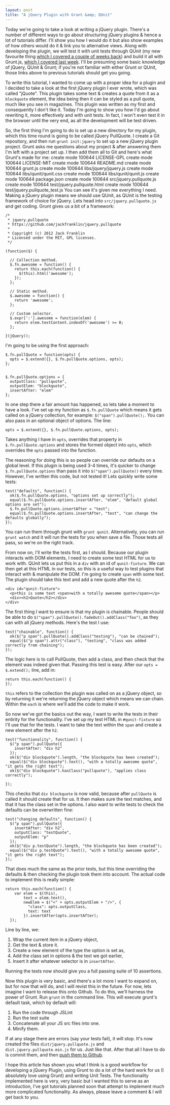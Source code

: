 ```yaml
---
layout: post
title: "A jQuery Plugin with Grunt &amp; QUnit"
---
```


Today we're going to take a look at writing a jQuery plugin. There's a number of different ways to go about structuring jQuery plugins & hence a lot of tutorials differ. I'll show you how I would do it but also show examples of how others would do it & link you to alternative views. Along with developing the plugin, we will test it with unit tests through QUnit (my new favourite thing [which I covered a couple of weeks back](http://javascriptplayground.com/blog/2012/04/javascript-testing-qunit-1)) and build it all with Grunt.js, [which I covered last week](http://javascriptplayground.com/blog/2012/04/grunt-js-command-line-tutorial). I'll be presuming some basic knowledge of jQuery, QUnit & Grunt; if you're not familiar with either Grunt or QUnit, those links above to previous tutorials should get you going.

To write this tutorial, I wanted to come up with a proper idea for a plugin and I decided to take a look at the first jQuery plugin I ever wrote, which was called "jQuote". This plugin takes some text & creates a quote from it as a `blockquote` element, the idea being then it can be styled as a pull quote, much like you see in magazines. This plugin was written as my first and consequently I don't like it. Today I'm going to show you how I'd go about rewriting it, more effectively and with unit tests. In fact, I won't even test it in the browser until the very end, as all the development will be test driven.

So, the first thing I'm going to do is set up a new directory for my plugin, which this time round is going to be called jQuery PullQuote. I create a Git repository, and then run `grunt init:jquery` to set up a new jQuery plugin project. Grunt asks me questions about my project & after answering them I'm left with a project set up. I then add them all to Git and here's what Grunt's made for me:
create mode 100644 LICENSE-GPL
create mode 100644 LICENSE-MIT
create mode 100644 README.md
create mode 100644 grunt.js
create mode 100644 libs/jquery/jquery.js
create mode 100644 libs/qunit/qunit.css
create mode 100644 libs/qunit/qunit.js
create mode 100644 package.json
create mode 100644 src/jquery.pullquote.js
create mode 100644 test/jquery.pullquote.html
create mode 100644 test/jquery.pullquote_test.js
You can see it's given me everything I need. Making a jQuery plugin means we should use QUnit, as QUnit is the testing framework of choice for jQuery. Lets head into `src/jquery.pullquote.js` and get coding. Grunt gives us a bit of a framework:

    /*
     * jquery.pullquote
     * https://github.com/jackfranklin/jquery.pullquote
     *
     * Copyright (c) 2012 Jack Franklin
     * Licensed under the MIT, GPL licenses.
     */

    (function($) {

      // Collection method.
      $.fn.awesome = function() {
        return this.each(function() {
          $(this).html('awesome');
        });
      };

      // Static method.
      $.awesome = function() {
        return 'awesome';
      };

      // Custom selector.
      $.expr[':'].awesome = function(elem) {
        return elem.textContent.indexOf('awesome') >= 0;
      };

    }(jQuery));

I'm going to be using the first approach:

    $.fn.pullQuote = function(opts) {
      opts = $.extend({}, $.fn.pullQuote.options, opts);
    };


    $.fn.pullQuote.options = {
      outputClass: "pullquote",
      outputElem: "blockquote",
      insertAfter: "elem"
    };

In one step there a fair amount has happened, so lets take a moment to have a look. I've set up my function as `$.fn.pullQuote` which means it gets called on a jQuery collection, for example: `$("span").pullQuote();`. You can also pass in an optional object of options. The line:

    opts = $.extend({}, $.fn.pullQuote.options, opts);

Takes anything I have in `opts`, overrides that property in `$.fn.pullQuote.options` and stores the formed object into `opts`, which overrides the `opts` passed into the function.

The reasoning for doing this is so people can override our defaults on a global level. If this plugin is being used 3-4 times, it's quicker to change `$.fn.pullQuote.options` than pass it into `$("span").pullQuote()` every time. However, I've written this code, but not tested it! Lets quickly write some tests:

    test("defaults", function() {
      ok($.fn.pullQuote.options, "options set up correctly");
      equal($.fn.pullQuote.options.insertAfter, "elem", "default global options are set");
      $.fn.pullQuote.options.insertAfter = "test";
      equal($.fn.pullQuote.options.insertAfter, "test", "can change the defaults globally");
    });

You can run them through grunt with `grunt qunit`. Alternatively, you can run `grunt watch` and it will run the tests for you when save a file. Those tests all pass, so we're on the right track.

From now on, I'll write the tests first, as I should. Because our plugin interacts with DOM elements, I need to create some test HTML for us to work with. QUnit lets us put this in a `div` with an id of `qunit-fixture`. We can then get at this HTML in our tests, so this is a useful way to test plugins that interact with & manipulate the DOM. I'm going to create `span` with some text. The plugin should take this text and add a new quote after the `h2`.

    <div id="qunit-fixture">
      <p>this is some text <span>with a totally awesome quote</span></p>
      <div><h2>Quote</h2></div>
    </div>

The first thing I want to ensure is that my plugin is chainable. People should be able to do `$("span").pullQuote().fadeOut().addClass("foo")`, as they can with all jQuery methods. Here's the test I use:

    test("chainable", function() {
      ok($("p span").pullQuote().addClass("testing"), "can be chained");
      equal($("p span").attr("class"), "testing", "class was added correctly from chaining");
    });

The logic here is to call PullQuote, then add a class, and then check that the element was indeed given that. Passing this test is easy. After our `opts = $.extend();` line, add in:

    return this.each(function() {
    });

`this` refers to the collection the plugin was called on as a jQuery object, so by returning it we're returning the jQuery object which means we can chain. Within the `each` is where we'll add the code to make it work.

So now we've got the basics out the way, I want to write the tests in their entirity for the functionality. I've set up my test HTML in `#qunit-fixture` so I'll use that for the tests. I want to take the text within the `span` and create a new element after the `h2`.

    test("functionality", function() {
      $("p span").pullQuote({
        insertAfter: "div h2"
      });
      ok($("div blockquote").length, "the blockquote has been created");
      equal($("div blockquote").text(), "with a totally awesome quote", "it gets the right text");
      ok($("div blockquote").hasClass("pullquote"), "applies class correctly");

    });

This checks that `div blockquote` is now valid, because after `pullQuote` is called it should create that for us. It then makes sure the text matches, and that it has the class set in the options. I also want to write tests to check the defaults can be overwritten fine:

    test("changing defaults", function() {
      $("p span").pullQuote({
        insertAfter: "div h2",
        outputClass: "testQuote",
        outputElem: "p"
      });
      ok($("div p.testQuote").length, "the blockquote has been created");
      equal($("div p.testQuote").text(), "with a totally awesome quote", "it gets the right text");
    });

That does much the same as the prior tests, but this time overriding the defaults & then checking the plugin took them into account. The actual code to implement this is really simple:

    return this.each(function() {
        var elem = $(this),
            text = elem.text(),
            newElem = $("<" + opts.outputElem + "/>", {
              "class": opts.outputClass,
              text: text
            }).insertAfter(opts.insertAfter);
      });


Line by line, we:

1. Wrap the current item in a jQuery object,
2. Get the text & store it.
3. Create a new element of the type the option is set as,
4. Add the class set in options & the text we got earlier,
5. Insert it after whatever selector is in `insertAfter`.

Running the tests now should give you a full passing suite of 10 assertions.

Now this plugin is very basic, and there's a lot more I want to expand on, but for now that will do, and I will revist this in the future. For now, lets imagine I want to release this onto Github. To do this, we'll harness the power of Grunt. Run `grunt` in the command line. This will execute grunt's default task, which by default will:

1. Run the code through JSLint
2. Run the test suite
3. Concatenate all your JS src files into one.
4. Minify them.

If at any stage there are errors (say your tests fail), it will stop. It's now created the files `dist/jquery.pullquote.js` and `dist.jquery.pullquote.min.js` for us. Just like that. After that all I have to do is commit them, and then [push them to Github](https://github.com/jackfranklin/jquery.pullquote).

I hope this article has shown you what I think is a good workflow for developing a jQuery Plugin, using Grunt to do a lot of the hard work for us (I absolutely love using Grunt) and writing Unit Tests. The functionality implemented here is very, very basic but I wanted this to serve as an introduction, I've got tutorials planned soon that attempt to implement much more complicated functionality. As always, please leave a comment & I will get back to you.
